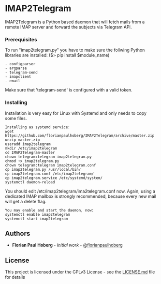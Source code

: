 # IMAP2Telegram

IMAP2Telegram is a Python based daemon that
will fetch mails from a remote IMAP server
and forward the subjects via Telegram API.

### Prerequisites

To run "imap2telegram.py" you have to make sure the follwing Python libraries are installed: 
($> pip install $module_name)
```
- configparser
- argparse
- telegram-send
- imapclient
- email
```

Make sure that 'telegram-send' is configured with a valid token.

### Installing

Installation is very easy for Linux with Systemd and only needs to copy some files.

```
Installing as systemd service:
wget https://github.com/florianpaulhoberg/IMAP2Telegram/archive/master.zip
unzip master.zip
useradd imap2telegram
mkdir /etc/imap2telegram
cd IMAP2Telegram-master
chown telegram:telegram imap2telegram.py
chmod +x imap2telegram.py
chown telegram:telegram imap2telegram.conf
cp imap2telegram.py /usr/local/bin/
cp imap2telegram.conf /etc/imap2telegram/
cp imap2telegram.service /etc/systemd/system/
systemctl daemon-reload
```

You should edit /etc/imap2telegram/ima2telegram.conf now. 
Again, using a dedicated IMAP mailbox is strongly recommended, because
every new mail will get a delete flag.

```
You may enable and start the daemon, now:
systemctl enable imap2telegram
systemctl start imap2telegram
```

## Authors

* **Florian Paul Hoberg** - *Initial work* - [@florianpaulhoberg](https://github.com/florianpaulhoberg)

## License

This project is licensed under the GPLv3 License - see the [LICENSE.md](LICENSE.md) file for details
